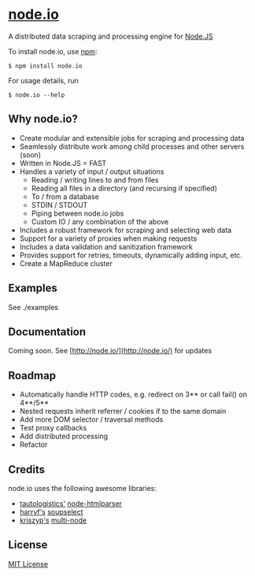 # [node.io](http://node.io/)

A distributed data scraping and processing engine for [Node.JS](http://nodejs.org/)

To install node.io, use [npm](http://github.com/isaacs/npm):

    $ npm install node.io

For usage details, run

    $ node.io --help    
        
## Why node.io?

- Create modular and extensible jobs for scraping and processing data
- Seamlessly distribute work among child processes and other servers (soon)
- Written in Node.JS = FAST
- Handles a variety of input / output situations
    * Reading / writing lines to and from files
    * Reading all files in a directory (and recursing if specified)    
    * To / from a database
    * STDIN / STDOUT
    * Piping between node.io jobs
    * Custom IO / any combination of the above    
- Includes a robust framework for scraping and selecting web data
- Support for a variety of proxies when making requests
- Includes a data validation and sanitization framework
- Provides support for retries, timeouts, dynamically adding input, etc.
- Create a MapReduce cluster

## Examples

See ./examples

## Documentation

Coming soon. See [http://node.io/](http://node.io/) for updates

## Roadmap

- Automatically handle HTTP codes, e.g. redirect on 3** or call fail() on 4**/5**
- Nested requests inherit referrer / cookies if to the same domain
- Add more DOM selector / traversal methods
- Test proxy callbacks
- Add distributed processing
- Refactor

## Credits

node.io uses the following awesome libraries:

- [tautologistics'](https://github.com/tautologistics) [node-htmlparser](https://github.com/tautologistics/node-htmlparser)
- [harryf's](https://github.com/harryf) [soupselect](https://github.com/harryf/node-soupselect)
- [kriszyp's](https://github.com/kriszyp) [multi-node](https://github.com/kriszyp/multi-node)

## License

[MIT License](https://github.com/chriso/node.io/raw/master/LICENSE)